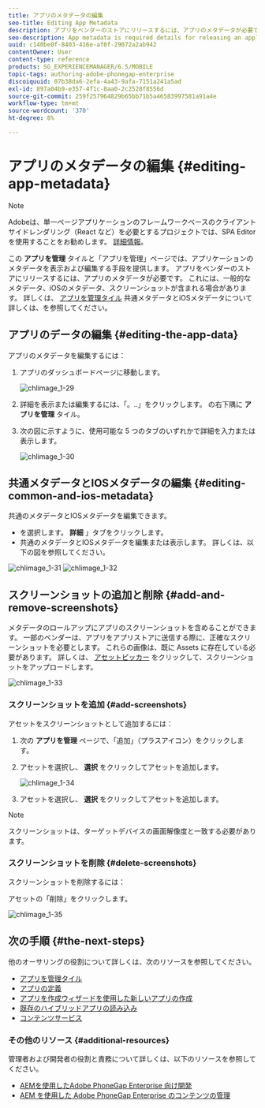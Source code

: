 ```yaml
---
title: アプリのメタデータの編集
seo-title: Editing App Metadata
description: アプリをベンダーのストアにリリースするには、アプリのメタデータが必要です。 このページでは、アプリデータの編集について説明します。
seo-description: App metadata is required details for releasing an application to a vendor's store. Follow this page to learn about editing app data.
uuid: c140be0f-8403-416e-af0f-29072a2ab942
contentOwner: User
content-type: reference
products: SG_EXPERIENCEMANAGER/6.5/MOBILE
topic-tags: authoring-adobe-phonegap-enterprise
discoiquuid: 07b38da6-2efa-4a43-9afa-7151a241a5ad
exl-id: 897a04b9-e357-4f1c-8aa0-2c2528f8556d
source-git-commit: 259f257964829b65bb71b5a46583997581a91a4e
workflow-type: tm+mt
source-wordcount: '370'
ht-degree: 8%

---
```


# アプリのメタデータの編集 {#editing-app-metadata}

>[!NOTE]
>
>Adobeは、単一ページアプリケーションのフレームワークベースのクライアントサイドレンダリング（React など）を必要とするプロジェクトでは、SPA Editor を使用することをお勧めします。 [詳細情報](/help/sites-developing/spa-overview.md)。

この **アプリを管理** タイルと「アプリを管理」ページでは、アプリケーションのメタデータを表示および編集する手段を提供します。 アプリをベンダーのストアにリリースするには、アプリのメタデータが必要です。 これには、一般的なメタデータ、iOSのメタデータ、スクリーンショットが含まれる場合があります。 詳しくは、 [アプリを管理タイル](/help/mobile/phonegap-app-details-tile.md) 共通メタデータとiOSメタデータについて詳しくは、を参照してください。

## アプリのデータの編集 {#editing-the-app-data}

アプリのメタデータを編集するには：

1. アプリのダッシュボードページに移動します。

   ![chlimage_1-29](assets/chlimage_1-29.png)

1. 詳細を表示または編集するには、「。..」をクリックします。 の右下隅に **アプリを管理** タイル。

1. 次の図に示すように、使用可能な 5 つのタブのいずれかで詳細を入力または表示します。

   ![chlimage_1-30](assets/chlimage_1-30.png)

## 共通メタデータとIOSメタデータの編集 {#editing-common-and-ios-metadata}

共通のメタデータとIOSメタデータを編集できます。

* を選択します。 **詳細** 」タブをクリックします。
* 共通のメタデータとIOSメタデータを編集または表示します。 詳しくは、以下の図を参照してください。

![chlimage_1-31](assets/chlimage_1-31.png) ![chlimage_1-32](assets/chlimage_1-32.png)

## スクリーンショットの追加と削除 {#add-and-remove-screenshots}

メタデータのロールアップにアプリのスクリーンショットを含めることができます。 一部のベンダーは、アプリをアプリストアに送信する際に、正確なスクリーンショットを必要とします。 これらの画像は、既に Assets に存在している必要があります。 詳しくは、 [アセットピッカー](../assets/search-assets.md#assetpicker) をクリックして、スクリーンショットをアップロードします。

![chlimage_1-33](assets/chlimage_1-33.png)

### スクリーンショットを追加 {#add-screenshots}

アセットをスクリーンショットとして追加するには：

1. 次の **アプリを管理** ページで、「追加」（プラスアイコン）をクリックします。
1. アセットを選択し、 **選択** をクリックしてアセットを追加します。

   ![chlimage_1-34](assets/chlimage_1-34.png)

1. アセットを選択し、 **選択** をクリックしてアセットを追加します。

>[!NOTE]
>
>スクリーンショットは、ターゲットデバイスの画面解像度と一致する必要があります。

### スクリーンショットを削除 {#delete-screenshots}

スクリーンショットを削除するには：

アセットの「削除」をクリックします。

![chlimage_1-35](assets/chlimage_1-35.png)

## 次の手順 {#the-next-steps}

他のオーサリングの役割について詳しくは、次のリソースを参照してください。

* [アプリを管理タイル](/help/mobile/phonegap-app-details-tile.md)
* [アプリの定義](/help/mobile/phonegap-app-definitions.md)
* [アプリを作成ウィザードを使用した新しいアプリの作成](/help/mobile/phonegap-create-new-app.md)
* [既存のハイブリッドアプリの読み込み](/help/mobile/phonegap-adding-content-to-imported-app.md)
* [コンテンツサービス](/help/mobile/develop-content-as-a-service.md)

### その他のリソース {#additional-resources}

管理者および開発者の役割と責務について詳しくは、以下のリソースを参照してください。

* [AEMを使用したAdobe PhoneGap Enterprise 向け開発](/help/mobile/developing-in-phonegap.md)
* [AEM を使用した Adobe PhoneGap Enterprise のコンテンツの管理](/help/mobile/administer-phonegap.md)
